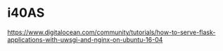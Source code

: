 # i40AS

https://www.digitalocean.com/community/tutorials/how-to-serve-flask-applications-with-uwsgi-and-nginx-on-ubuntu-16-04
